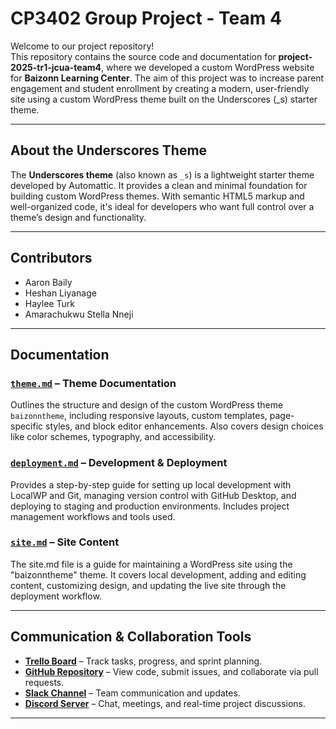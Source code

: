 # CP3402 Group Project - Team 4

Welcome to our project repository!  
This repository contains the source code and documentation for **project-2025-tr1-jcua-team4**, where we developed a custom WordPress website for **Baizonn Learning Center**. The aim of this project was to increase parent engagement and student enrollment by creating a modern, user-friendly site using a custom WordPress theme built on the Underscores (_s) starter theme.

---

## About the Underscores Theme

The **Underscores theme** (also known as `_s`) is a lightweight starter theme developed by Automattic. It provides a clean and minimal foundation for building custom WordPress themes. With semantic HTML5 markup and well-organized code, it's ideal for developers who want full control over a theme’s design and functionality.

---

## Contributors

- Aaron Baily
- Heshan Liyanage
- Haylee Turk
- Amarachukwu Stella Nneji

---

## Documentation

### [`theme.md`](documentation/theme.md) – Theme Documentation
Outlines the structure and design of the custom WordPress theme `baizonntheme`, including responsive layouts, custom templates, page-specific styles, and block editor enhancements. Also covers design choices like color schemes, typography, and accessibility.

### [`deployment.md`](documentation/deployment.md) – Development & Deployment
Provides a step-by-step guide for setting up local development with LocalWP and Git, managing version control with GitHub Desktop, and deploying to staging and production environments. Includes project management workflows and tools used.

### [`site.md`](documentation/site.md) – Site Content
The site.md file is a guide for maintaining a WordPress site using the "baizonntheme" theme. It covers local development, adding and editing content, customizing design, and updating the live site through the deployment workflow.

---

## Communication & Collaboration Tools

- **[Trello Board](https://trello.com/b/RZbbDeVJ/group-4-project)** – Track tasks, progress, and sprint planning.
- **[GitHub Repository](https://github.com/cp3402-students/project-2025-tr1-jcua-team4)** – View code, submit issues, and collaborate via pull requests.
- **[Slack Channel](https://itatjcu.slack.com/archives/G4XBZTD7D)** – Team communication and updates.
- **[Discord Server](https://discord.gg/fE5SWfzQ)** – Chat, meetings, and real-time project discussions.

---


